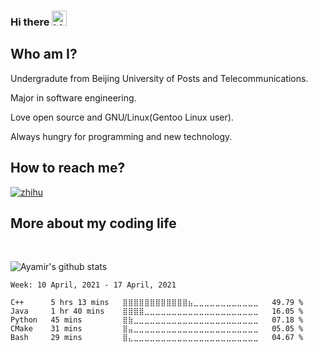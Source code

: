 ### Hi there <img src="https://user-images.githubusercontent.com/1303154/88677602-1635ba80-d120-11ea-84d8-d263ba5fc3c0.gif" width="24px" alt="hi">

## Who am I?

Undergradute from Beijing University of Posts and Telecommunications.

Major in software engineering.

Love open source and GNU/Linux(Gentoo Linux user).

Always hungry for programming and new technology.

## How to reach me?

[![zhihu](https://img.shields.io/static/v1?style=flat-square&logo=zhihu&label=&message=@ayamir&color=eaeff9&labelColor=5b5b5b)](https://www.zhihu.com/people/MiraculousMoon)

## More about my coding life
<br>
<!--
![Top Langs](https://github-readme-stats.vercel.app/api/top-langs/?username=ayamir&layout=compact&hide=css,html)
-->

![Ayamir's github stats](https://github-readme-stats.vercel.app/api?username=ayamir&count_private=true&show_icons=true&theme=nord)

<!--START_SECTION:waka-->
```text
Week: 10 April, 2021 - 17 April, 2021

C++      5 hrs 13 mins   ⣿⣿⣿⣿⣿⣿⣿⣿⣿⣿⣿⣿⣦⣀⣀⣀⣀⣀⣀⣀⣀⣀⣀⣀⣀   49.79 % 
Java     1 hr 40 mins    ⣿⣿⣿⣿⣀⣀⣀⣀⣀⣀⣀⣀⣀⣀⣀⣀⣀⣀⣀⣀⣀⣀⣀⣀⣀   16.05 % 
Python   45 mins         ⣿⣷⣀⣀⣀⣀⣀⣀⣀⣀⣀⣀⣀⣀⣀⣀⣀⣀⣀⣀⣀⣀⣀⣀⣀   07.18 % 
CMake    31 mins         ⣿⣤⣀⣀⣀⣀⣀⣀⣀⣀⣀⣀⣀⣀⣀⣀⣀⣀⣀⣀⣀⣀⣀⣀⣀   05.05 % 
Bash     29 mins         ⣿⣄⣀⣀⣀⣀⣀⣀⣀⣀⣀⣀⣀⣀⣀⣀⣀⣀⣀⣀⣀⣀⣀⣀⣀   04.67 % 
```
<!--END_SECTION:waka-->
